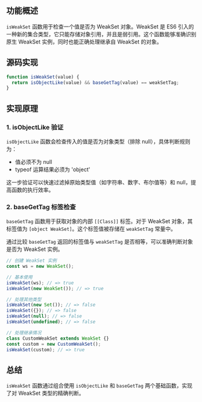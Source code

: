 ## 功能概述

`isWeakSet` 函数用于检查一个值是否为 WeakSet 对象。WeakSet 是 ES6 引入的一种新的集合类型，它只能存储对象引用，并且是弱引用。这个函数能够准确识别原生 WeakSet 实例，同时也能正确处理继承自 WeakSet 的对象。

## 源码实现

```javascript
function isWeakSet(value) {
  return isObjectLike(value) && baseGetTag(value) == weakSetTag;
}
```

## 实现原理

### 1. isObjectLike 验证

`isObjectLike` 函数会检查传入的值是否为对象类型（排除 null），具体判断规则为：

- 值必须不为 null
- typeof 运算结果必须为 'object'

这一步验证可以快速过滤掉原始类型值（如字符串、数字、布尔值等）和 null，提高函数的执行效率。

### 2. baseGetTag 标签检查

`baseGetTag` 函数用于获取对象的内部 `[[Class]]` 标签。对于 WeakSet 对象，其标签值为 `[object WeakSet]`。这个标签值被存储在 `weakSetTag` 常量中。

通过比较 `baseGetTag` 返回的标签值与 `weakSetTag` 是否相等，可以准确判断对象是否为 WeakSet 实例。

```javascript
// 创建 WeakSet 实例
const ws = new WeakSet();

// 基本使用
isWeakSet(ws); // => true
isWeakSet(new WeakSet()); // => true

// 处理其他类型
isWeakSet(new Set()); // => false
isWeakSet({}); // => false
isWeakSet(null); // => false
isWeakSet(undefined); // => false

// 处理继承情况
class CustomWeakSet extends WeakSet {}
const custom = new CustomWeakSet();
isWeakSet(custom); // => true
```

## 总结

`isWeakSet` 函数通过组合使用 `isObjectLike` 和 `baseGetTag` 两个基础函数，实现了对 WeakSet 类型的精确判断。
